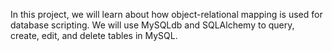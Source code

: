 In this project, we will learn about how object-relational mapping is used for database scripting.
We will use MySQLdb and SQLAlchemy to query, create, edit, and delete tables in MySQL.